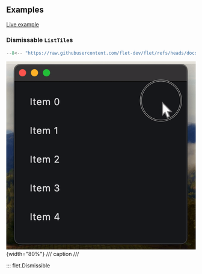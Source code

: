 ## Examples

[Live example](https://flet-controls-gallery.fly.dev/layout/dismissible)

### Dismissable `ListTile`s

```python
--8<-- "https://raw.githubusercontent.com/flet-dev/flet/refs/heads/docs/sdk/python/examples/controls/dismissible/dismissable-list-tiles.py"
```

![dismissable-list-tiles](https://raw.githubusercontent.com/flet-dev/flet/docs/sdk/python/examples/python/controls/dismissible/media/dismissable-list-tiles.gif){width="80%"}
/// caption
///

::: flet.Dismissible
